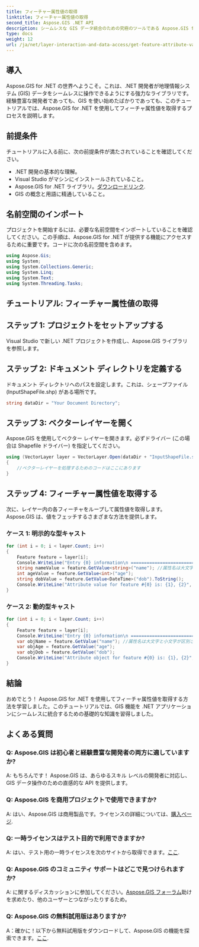 ```yaml
---
title: フィーチャー属性値の取得
linktitle: フィーチャー属性値の取得
second_title: Aspose.GIS .NET API
description: シームレスな GIS データ統合のための究極のツールである Aspose.GIS for .NET を探索してください。今すぐ無料トライアルをダウンロードしてください! #Aspose #GIS #.NET
type: docs
weight: 12
url: /ja/net/layer-interaction-and-data-access/get-feature-attribute-value/
---
```

## 導入
Aspose.GIS for .NET の世界へようこそ。これは、.NET 開発者が地理情報システム (GIS) データをシームレスに操作できるようにする強力なライブラリです。経験豊富な開発者であっても、GIS を使い始めたばかりであっても、このチュートリアルでは、Aspose.GIS for .NET を使用してフィーチャ属性値を取得するプロセスを説明します。
## 前提条件
チュートリアルに入る前に、次の前提条件が満たされていることを確認してください。
- .NET 開発の基本的な理解。
- Visual Studio がマシンにインストールされていること。
-  Aspose.GIS for .NET ライブラリ。[ダウンロードリンク](https://releases.aspose.com/gis/net/).
- GIS の概念と用語に精通していること。
## 名前空間のインポート
プロジェクトを開始するには、必要な名前空間をインポートしていることを確認してください。この手順は、Aspose.GIS for .NET が提供する機能にアクセスするために重要です。コードに次の名前空間を含めます。
```csharp
using Aspose.Gis;
using System;
using System.Collections.Generic;
using System.Linq;
using System.Text;
using System.Threading.Tasks;
```
## チュートリアル: フィーチャー属性値の取得
## ステップ 1: プロジェクトをセットアップする
Visual Studio で新しい .NET プロジェクトを作成し、Aspose.GIS ライブラリを参照します。
## ステップ 2: ドキュメント ディレクトリを定義する
ドキュメント ディレクトリへのパスを設定します。これは、シェープファイル (InputShapeFile.shp) がある場所です。
```csharp
string dataDir = "Your Document Directory";
```
## ステップ 3: ベクターレイヤーを開く
Aspose.GIS を使用してベクター レイヤーを開きます。必ずドライバー (この場合は Shapefile ドライバー) を指定してください。
```csharp
using (VectorLayer layer = VectorLayer.Open(dataDir + "InputShapeFile.shp", Drivers.Shapefile))
{
    //ベクターレイヤーを処理するためのコードはここにあります
}
```
## ステップ 4: フィーチャー属性値を取得する
次に、レイヤー内の各フィーチャをループして属性値を取得します。 Aspose.GIS は、値をフェッチするさまざまな方法を提供します。
### ケース 1: 明示的な型キャスト
```csharp
for (int i = 0; i < layer.Count; i++)
{
    Feature feature = layer[i];
    Console.WriteLine("Entry {0} information\n ========================", i);
    string nameValue = feature.GetValue<string>("name"); //属性名は大文字と小文字が区別されます
    int ageValue = feature.GetValue<int>("age");
    string dobValue = feature.GetValue<DateTime>("dob").ToString();
    Console.WriteLine("Attribute value for feature #{0} is: {1}, {2}", nameValue, ageValue, dobValue);
}
```
### ケース 2: 動的型キャスト
```csharp
for (int i = 0; i < layer.Count; i++)
{
    Feature feature = layer[i];
    Console.WriteLine("Entry {0} information\n ========================", i);
    var objName = feature.GetValue("name"); //属性名は大文字と小文字が区別されます
    var objAge = feature.GetValue("age");
    var objDob = feature.GetValue("dob");
    Console.WriteLine("Attribute object for feature #{0} is: {1}, {2}", objName, objAge, objDob);
}
```
## 結論
おめでとう！ Aspose.GIS for .NET を使用してフィーチャ属性値を取得する方法を学習しました。このチュートリアルでは、GIS 機能を .NET アプリケーションにシームレスに統合するための基礎的な知識を習得しました。
## よくある質問
### Q: Aspose.GIS は初心者と経験豊富な開発者の両方に適していますか?
A: もちろんです！ Aspose.GIS は、あらゆるスキル レベルの開発者に対応し、GIS データ操作のための直感的な API を提供します。
### Q: Aspose.GIS を商用プロジェクトで使用できますか?
 A: はい、Aspose.GIS は商用製品です。ライセンスの詳細については、[購入ページ](https://purchase.aspose.com/buy).
### Q: 一時ライセンスはテスト目的で利用できますか?
 A: はい、テスト用の一時ライセンスを次のサイトから取得できます。[ここ](https://purchase.aspose.com/temporary-license/).
### Q: Aspose.GIS のコミュニティ サポートはどこで見つけられますか?
 A: に関するディスカッションに参加してください。[Aspose.GIS フォーラム](https://forum.aspose.com/c/gis/33)助けを求めたり、他のユーザーとつながったりするため。
### Q: Aspose.GIS の無料試用版はありますか?
 A：確かに！以下から無料試用版をダウンロードして、Aspose.GIS の機能を探索できます。[ここ](https://releases.aspose.com/).